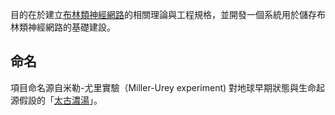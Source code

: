 目的在於建立[布林類神經網路](#布林類神經網路)的相關理論與工程規格，並開發一個系統用於儲存布林類神經網路的基礎建設。


## 命名

項目命名源自米勒-尤里實驗（Miller-Urey experiment) 對地球早期狀態與生命起源假設的「[太古濃湯](https://en.wikipedia.org/wiki/Primordial_soup)」。